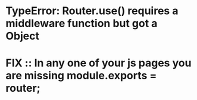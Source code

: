 
# TypeError: Router.use() requires a middleware function but got a Object
# FIX :: In any one of your js pages you are missing module.exports = router;